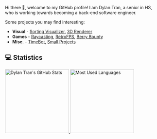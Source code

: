 Hi there 👋, welcome to my GitHub profile! I am Dylan Tran, a senior in HS, who is working towards becoming a back-end software engineer.

Some projects you may find interesting:
- **Visual** - [Sorting Visualizer](https://github.com/DylanBT928/sorting-visualizer), [3D Renderer](https://github.com/DylanBT928/3d-renderer)
- **Games** - [Raycasting](https://github.com/DylanBT928/raycasting), [RetroFPS](https://github.com/DylanBT928/RetroFPS), [Berry Bounty](https://github.com/DylanBT928/berry-bounty)
- **Misc.** - [TimeBot](https://github.com/DylanBT928/TimeBot), [Small Projects](https://github.com/DylanBT928/small-projects)

## 💻 Statistics
<div>
    <a href="https://www.githubwrapped.io/DylanBT928">
        <img height="210" alt="Dylan Tran's GitHub Stats" src="https://github-readme-stats-dylans-projects-9d894771.vercel.app/api?username=DylanBT928&theme=gotham&show_icons=true&include_all_commits=true"/>
    </a>
    <a href="https://www.githubwrapped.io/DylanBT928">
        <img height="210" alt="Most Used Languages" src="https://github-readme-stats-dylans-projects-9d894771.vercel.app/api/top-langs/?username=DylanBT928&layout=compact&theme=gotham&langs_count=8&size_weight=0.5&count_weight=0.5"/>
    </a>
</div>
